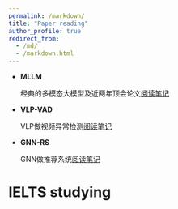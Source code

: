 ```yaml
---
permalink: /markdown/
title: "Paper reading"
author_profile: true
redirect_from: 
  - /md/
  - /markdown.html
---
```



* **MLLM**
  
  经典的多模态大模型及近两年顶会论文[阅读笔记](https://vcnhl39yiabw.feishu.cn/wiki/NldKw0nHYiXlzCkCDWzc5ETUnfc)
  
* **VLP-VAD**
  
  VLP做视频异常检测[阅读笔记](https://vcnhl39yiabw.feishu.cn/wiki/EkNYw6EuqiCbS5k5y07cBmy5nge)
  
* **GNN-RS**
  
  GNN做推荐系统[阅读笔记](https://vcnhl39yiabw.feishu.cn/wiki/X0wewHEyEiyhkSkBAOdc6xcGnVg)

IELTS studying
======

